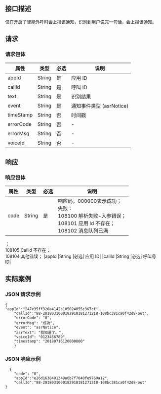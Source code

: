 ## 接口描述
仅在开启了智能外呼时会上报该通知，识别到用户说完一句话，会上报该通知。
## 请求
### 请求包体

| 属性|	类型	|必选	|说明|
|-------|-------|-------|------|
| appId		|	String	|是	|应用 ID|
| callId	|       String	|是	|呼叫 ID|
| text          |	String	|是|	识别结果|
| event		|	String	|	是|	通知事件类型 (asrNotice)|
| timeStamp		|String	|	否|	时间戳|
|errorCode	|String	|否|-|
|errorMsg	|String	|否|-|
|voiceId	|String	|否|-|





## 响应

### 响应包体

| 属性|	类型	|必选	|说明|
|----|-----|----|-----|
|code	|	String| 是 |响应码，000000表示成功；<br>失败：<br>108100 解析失败-入参错误；<br>108101 应用 Id 不存在；<br>108102 消息队列已满
；<br>108105 Callid 不存在；<br>108104 其他错误；
|appId	|String	|必选|	应用 ID|
|callId	|String	|必选|	呼叫号 ID|



## 实际案例
### JSON 请求示例
```
{
"appId":"247e35ff320a4142a105024055c367cf",
	"callId":"88-2018031000182918181271218-108bc381ca0f42d8-out",
	"errorCode": "0",
    "errorMsg": "成功",
    "event": "asrNotice",
    "asrText": "我知道了。",
    "voiceId": "0123456789",
    "timestamp": "20180716120000800"
    }

```
### JSON 响应示例

```
  {
	"code": "0",
	"appId":"e26d1638401349a0b7f7040fe9760a12",
	"callId":"88-2018031000182918181271218-108bc381ca0f42d8-out"
}

```
